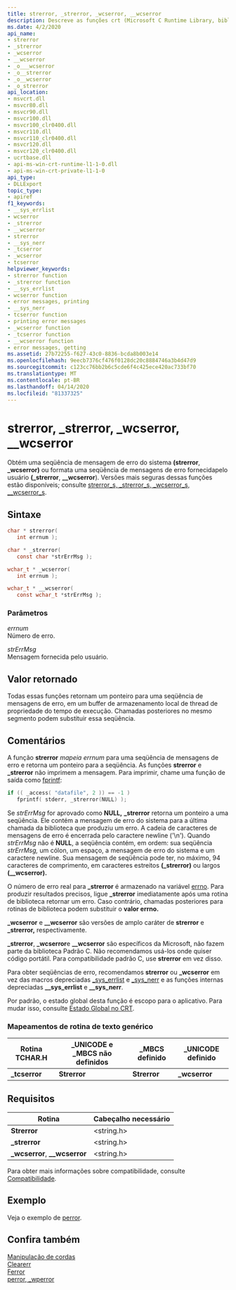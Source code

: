 ```yaml
---
title: strerror, _strerror, _wcserror, __wcserror
description: Descreve as funções crt (Microsoft C Runtime Library, biblioteca de tempo de execução) do Microsoft C, _strerror, _wcserror e __wcserror.
ms.date: 4/2/2020
api_name:
- strerror
- _strerror
- _wcserror
- __wcserror
- _o___wcserror
- _o__strerror
- _o__wcserror
- _o_strerror
api_location:
- msvcrt.dll
- msvcr80.dll
- msvcr90.dll
- msvcr100.dll
- msvcr100_clr0400.dll
- msvcr110.dll
- msvcr110_clr0400.dll
- msvcr120.dll
- msvcr120_clr0400.dll
- ucrtbase.dll
- api-ms-win-crt-runtime-l1-1-0.dll
- api-ms-win-crt-private-l1-1-0
api_type:
- DLLExport
topic_type:
- apiref
f1_keywords:
- __sys_errlist
- wcserror
- _strerror
- __wcserror
- strerror
- __sys_nerr
- _tcserror
- _wcserror
- tcserror
helpviewer_keywords:
- strerror function
- _strerror function
- __sys_errlist
- wcserror function
- error messages, printing
- __sys_nerr
- tcserror function
- printing error messages
- _wcserror function
- _tcserror function
- __wcserror function
- error messages, getting
ms.assetid: 27b72255-f627-43c0-8836-bcda8b003e14
ms.openlocfilehash: 9eecb7376cf476f0128dc20c8884746a3b4d47d9
ms.sourcegitcommit: c123cc76bb2b6c5cde6f4c425ece420ac733bf70
ms.translationtype: MT
ms.contentlocale: pt-BR
ms.lasthandoff: 04/14/2020
ms.locfileid: "81337325"
---
```

# <a name="strerror-_strerror-_wcserror-__wcserror"></a>strerror, _strerror, _wcserror, __wcserror

Obtém uma seqüência de mensagem de erro do sistema **(strerror**, **_wcserror)** ou formata uma seqüência de mensagens de erro fornecidapelo usuário **(_strerror**, **__wcserror**). Versões mais seguras dessas funções estão disponíveis; consulte [strerror_s, _strerror_s, _wcserror_s, \__wcserror_s](strerror-s-strerror-s-wcserror-s-wcserror-s.md).

## <a name="syntax"></a>Sintaxe

```C
char * strerror(
   int errnum );

char * _strerror(
   const char *strErrMsg );

wchar_t * _wcserror(
   int errnum );

wchar_t * __wcserror(
   const wchar_t *strErrMsg );
```

### <a name="parameters"></a>Parâmetros

*errnum*\
Número de erro.

*strErrMsg*\
Mensagem fornecida pelo usuário.

## <a name="return-value"></a>Valor retornado

Todas essas funções retornam um ponteiro para uma seqüência de mensagens de erro, em um buffer de armazenamento local de thread de propriedade do tempo de execução. Chamadas posteriores no mesmo segmento podem substituir essa seqüência.

## <a name="remarks"></a>Comentários

A função **strerror** *mapeia errnum* para uma seqüência de mensagens de erro e retorna um ponteiro para a seqüência. As funções **strerror** e **_strerror** não imprimem a mensagem. Para imprimir, chame uma função de saída como [fprintf](fprintf-fprintf-l-fwprintf-fwprintf-l.md):

```C
if (( _access( "datafile", 2 )) == -1 )
   fprintf( stderr, _strerror(NULL) );
```

Se *strErrMsg* for aprovado como **NULL,** **_strerror** retorna um ponteiro a uma seqüência. Ele contém a mensagem de erro do sistema para a última chamada da biblioteca que produziu um erro. A cadeia de caracteres de mensagens de erro é encerrada pelo caractere newline ('\n'). Quando *strErrMsg* não é **NULL**, a seqüência contém, em ordem: sua seqüência *strErrMsg,* um cólon, um espaço, a mensagem de erro do sistema e um caractere newline. Sua mensagem de seqüência pode ter, no máximo, 94 caracteres de comprimento, em caracteres estreitos **(_strerror)** ou largos **(__wcserror).**

O número de erro real para **_strerror** é armazenado na variável [errno](../../c-runtime-library/errno-doserrno-sys-errlist-and-sys-nerr.md). Para produzir resultados precisos, ligue **_strerror** imediatamente após uma rotina de biblioteca retornar um erro. Caso contrário, chamadas posteriores para rotinas de biblioteca podem substituir o **valor errno.**

**_wcserror** e **__wcserror** são versões de amplo caráter de **strerror** e **_strerror,** respectivamente.

**_strerror**, **_wcserror**e **__wcserror** são específicos da Microsoft, não fazem parte da biblioteca Padrão C. Não recomendamos usá-los onde quiser código portátil. Para compatibilidade padrão C, use **strerror** em vez disso.

Para obter seqüências de erro, recomendamos **strerror** ou **_wcserror** em vez das macros depreciadas [_sys_errlist](../../c-runtime-library/errno-doserrno-sys-errlist-and-sys-nerr.md) e [_sys_nerr](../../c-runtime-library/errno-doserrno-sys-errlist-and-sys-nerr.md) e as funções internas depreciadas **__sys_errlist** e **__sys_nerr**.

Por padrão, o estado global desta função é escopo para o aplicativo. Para mudar isso, consulte [Estado Global no CRT](../global-state.md).

### <a name="generic-text-routine-mappings"></a>Mapeamentos de rotina de texto genérico

|Rotina TCHAR.H|_UNICODE e _MBCS não definidos|_MBCS definido|_UNICODE definido|
|---------------------|------------------------------------|--------------------|-----------------------|
|**_tcserror**|**Strerror**|**Strerror**|**_wcserror**|

## <a name="requirements"></a>Requisitos

|Rotina|Cabeçalho necessário|
|-------------|---------------------|
|**Strerror**|\<string.h>|
|**_strerror**|\<string.h>|
|**_wcserror**, **__wcserror**|\<string.h>|

Para obter mais informações sobre compatibilidade, consulte [Compatibilidade](../../c-runtime-library/compatibility.md).

## <a name="example"></a>Exemplo

Veja o exemplo de [perror](perror-wperror.md).

## <a name="see-also"></a>Confira também

[Manipulação de cordas](../../c-runtime-library/string-manipulation-crt.md)\
[Clearerr](clearerr.md)\
[Ferror](ferror.md)\
[perror, _wperror](perror-wperror.md)
